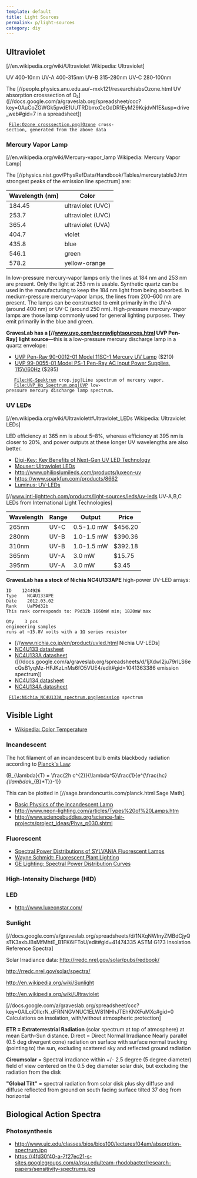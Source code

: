```yaml
---
template: default
title: Light Sources
permalink: p/light-sources
category: diy
---
```


Ultraviolet
-----------

\[//en.wikipedia.org/wiki/Ultraviolet Wikipedia: Ultraviolet\]

UV 400-10nm UV-A 400-315nm UV-B 315-280nm UV-C 280-100nm

The \[//people.physics.anu.edu.au/~mxk121/research/absOzone.html UV absorption crosssection of O₃\] (\[//docs.google.com/a/graveslab.org/spreadsheet/ccc?key=0AuCoZGWGk5pvdE1UUTRDbmxCeGdDR1EyM29KcjdvN1E&usp=drive_web\#gid=7 in a spreadsheet\])

` `[`File:Ozone_crosssection.png|Ozone`](File:Ozone_crosssection.png%7COzone)` cross-section, generated from the above data`

### Mercury Vapor Lamp

\[//en.wikipedia.org/wiki/Mercury-vapor_lamp Wikipedia: Mercury Vapor Lamp\]

The \[//physics.nist.gov/PhysRefData/Handbook/Tables/mercurytable3.htm strongest peaks of the emission line spectrum\] are:

| Wavelength (nm) | Color             |
|-----------------|-------------------|
| 184.45          | ultraviolet (UVC) |
| 253.7           | ultraviolet (UVC) |
| 365.4           | ultraviolet (UVA) |
| 404.7           | violet            |
| 435.8           | blue              |
| 546.1           | green             |
| 578.2           | yellow-orange     |

In low-pressure mercury-vapor lamps only the lines at 184 nm and 253 nm are present. Only the light at 253 nm is usable. Synthetic quartz can be used in the manufacturing to keep the 184 nm light from being absorbed. In medium-pressure mercury-vapor lamps, the lines from 200–600 nm are present. The lamps can be constructed to emit primarily in the UV-A (around 400 nm) or UV-C (around 250 nm). High-pressure mercury-vapor lamps are those lamp commonly used for general lighting purposes. They emit primarily in the blue and green.

**GravesLab has a \[//www.uvp.com/penraylightsources.html UVP Pen-Ray\] light source**—this is a low-pressure mercury discharge lamp in a quartz envelope:

-   [UVP Pen-Ray 90-0012-01 Model 11SC-1 Mercury UV Lamp](http://www.amazon.com/UVP-Pen-Ray-90-0012-01-Mercury-Longwave/dp/B00CYR9J8Q) ($210)
-   [UVP 99-0055-01 Model PS-1 Pen-Ray AC Input Power Supplies, 115V/60Hz](http://www.amazon.com/UVP-99-0055-01-Model-Pen-Ray-Supplies/dp/B00CYRAK16) ($285)

`   `[`File:HG-Spektrum`](File:HG-Spektrum)` crop.jpg|Line spectrum of mercury vapor.`
`   `[`File:UVP_Hg_Spectrum.png|UVP`](File:UVP_Hg_Spectrum.png%7CUVP)` low-pressure mercury discharge lamp spectrum.`

### UV LEDs

\[//en.wikipedia.org/wiki/Ultraviolet\#Ultraviolet_LEDs Wikipedia: Ultraviolet LEDs\]

LED efficiency at 365 nm is about 5–8%, whereas efficiency at 395 nm is closer to 20%, and power outputs at these longer UV wavelengths are also better.

-   [Digi-Key: Key Benefits of Next-Gen UV LED Technology](http://www.digikey.com/Web%20Export/Supplier%20Content/Lumex_67/PDF/Lumex_UV_LEDs_TechNotes.pdf?redirected=1)
-   [Mouser: Ultraviolet LEDs](http://www.mouser.com/ultraviolet_leds/)
-   <http://www.philipslumileds.com/products/luxeon-uv>
-   <https://www.sparkfun.com/products/8662>
-   [Luminus: UV-LEDs](http://www.luminus.com/products/uv.html)

\[//www.intl-lighttech.com/products/light-sources/leds/uv-leds UV-A,B,C LEDs from International Light Technologies\]

| Wavelength | Range | Output     | Price   |
|------------|-------|------------|---------|
| 265nm      | UV-C  | 0.5-1.0 mW | $456.20 |
| 280nm      | UV-B  | 1.0-1.5 mW | $390.36 |
| 310nm      | UV-B  | 1.0-1.5 mW | $392.18 |
| 365nm      | UV-A  | 3.0 mW     | $15.75  |
| 395nm      | UV-A  | 3.0 mW     | $3.45   |

**GravesLab has a stock of Nichia NC4U133APE** high-power UV-LED arrays:

    ID    1244926
    Type    NC4U133APE
    Date    2012.03.02
    Rank    UaP9d32b
    This rank corresponds to: P9d32b 1660mW min; 1820mW max

    Qty    3 pcs
    engineering samples
    runs at ~15.8V volts with a 1Ω series resistor

-   \[//www.nichia.co.jp/en/product/uvled.html Nichia UV-LEDs\]
-   [NC4U133 datasheet](/:File:Nichia_NC4U133_datasheet.pdf "wikilink")
-   [NC4U133A datasheet](/:File:Nichia_NC4U133A_datasheet.pdf "wikilink") (\[//docs.google.com/a/graveslab.org/spreadsheets/d/1jXdwI2ju79rILS6ecQsB1yqMz-HFJKzLnMs6fO5VUE4/edit\#gid=1041363386 emission spectrum\])
-   [NC4U134 datasheet](/:File:Nichia_NC4U134_datasheet.pdf "wikilink")
-   [NC4U134A datasheet](/:File:Nichia_NC4U134A_datasheet.pdf "wikilink")

` `[`File:Nichia_NC4U133A_spectrum.png|emission`](File:Nichia_NC4U133A_spectrum.png%7Cemission)` spectrum`

Visible Light
-------------

-   [Wikipedia: Color Temperature](http://en.wikipedia.org/wiki/Color_temperature)

### Incandescent

The hot filament of an incandescent bulb emits blackbody radiation according to [Planck's Law](http://en.wikipedia.org/wiki/Planck%27s_law):

\(B_{\lambda}(T) = \frac{2h c^{2}}{\lambda^5}\frac{1}{e^{\frac{h*c}{\lambda*k_{B}*T}}-1}\)

This can be plotted in \[//sage.brandoncurtis.com/planck.html Sage Math\].

-   [Basic Physics of the Incandescent Lamp](http://physicsed.buffalostate.edu/pubs/TPT/TPTDec99Filament.pdf)
-   <http://www.neon-lighting.com/articles/Types%20of%20Lamps.htm>
-   <http://www.sciencebuddies.org/science-fair-projects/project_ideas/Phys_p030.shtml>

### Fluorescent

-   [Spectral Power Distributions of SYLVANIA Fluorescent Lamps](http://assets.sylvania.com/assets/documents/faq0041-0800.83f1d8de-3fe1-4d24-a209-d95f6cac74b9.pdf)
-   [Wayne Schmidt: Fluorescent Plant Lighting](http://www.waynesthisandthat.com/fluorescent.html)
-   [GE Lighting: Spectral Power Distribution Curves](http://www.gelighting.com/na/business_lighting/spectral_power_distribution_curves/)

### High-Intensity Discharge (HID)

### LED

-   <http://www.luxeonstar.com/>

### Sunlight

\[//docs.google.com/a/graveslab.org/spreadsheets/d/1NXqNWInyZMBdCjyQsTK3axbJBsMfMhtE_B1FK6iFToU/edit\#gid=41474335 ASTM G173 Insolation Reference Spectra\]

Solar Irradiance data: <http://rredc.nrel.gov/solar/pubs/redbook/>

<http://rredc.nrel.gov/solar/spectra/>

<http://en.wikipedia.org/wiki/Sunlight>

<http://en.wikipedia.org/wiki/Ultraviolet>

\[//docs.google.com/a/graveslab.org/spreadsheet/ccc?key=0AlLciOIIcrN_dFRNNGVNUC1ELW81NHhJTEhKNXFuMXc\#gid=0 Calculations on insolation, with/without atmospheric protection\]

**ETR = Extraterrestrial Radiation** (solar spectrum at top of atmosphere) at mean Earth-Sun distance. Direct = Direct Normal Irradiance Nearly parallel (0.5 deg divergent cone) radiation on surface with surface normal tracking (pointing to) the sun, excluding scattered sky and reflected ground radiation

**Circumsolar** = Spectral irradiance within +/- 2.5 degree (5 degree diameter) field of view centered on the 0.5 deg diameter solar disk, but excluding the radiation from the disk

**"Global Tilt"** = spectral radiation from solar disk plus sky diffuse and diffuse reflected from ground on south facing surface tilted 37 deg from horizontal

Biological Action Spectra
-------------------------

### Photosynthesis

-   <http://www.uic.edu/classes/bios/bios100/lecturesf04am/absorption-spectrum.jpg>
-   <https://4fd30f40-a-7f27ec21-s-sites.googlegroups.com/a/psu.edu/team-rhodobacter/research-papers/sensitivity-spectrums.jpg>
